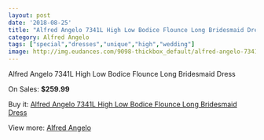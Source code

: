 ```yaml
---
layout: post
date: '2018-08-25'
title: "Alfred Angelo 7341L High Low Bodice Flounce Long Bridesmaid Dress"
category: Alfred Angelo
tags: ["special","dresses","unique","high","wedding"]
image: http://img.eudances.com/9098-thickbox_default/alfred-angelo-7341l-high-low-bodice-flounce-long-bridesmaid-dress.jpg
---
```

Alfred Angelo 7341L High Low Bodice Flounce Long Bridesmaid Dress

On Sales: **$259.99**
<a href="https://www.eudances.com/en/alfred-angelo/3060-alfred-angelo-7341l-high-low-bodice-flounce-long-bridesmaid-dress.html"><amp-img layout="responsive" width="600" height="600" src="//img.eudances.com/9098-thickbox_default/alfred-angelo-7341l-high-low-bodice-flounce-long-bridesmaid-dress.jpg" alt="Alfred Angelo 7341L High Low Bodice Flounce Long Bridesmaid Dress 0" /></a>
<a href="https://www.eudances.com/en/alfred-angelo/3060-alfred-angelo-7341l-high-low-bodice-flounce-long-bridesmaid-dress.html"><amp-img layout="responsive" width="600" height="600" src="//img.eudances.com/9101-thickbox_default/alfred-angelo-7341l-high-low-bodice-flounce-long-bridesmaid-dress.jpg" alt="Alfred Angelo 7341L High Low Bodice Flounce Long Bridesmaid Dress 1" /></a>
<a href="https://www.eudances.com/en/alfred-angelo/3060-alfred-angelo-7341l-high-low-bodice-flounce-long-bridesmaid-dress.html"><amp-img layout="responsive" width="600" height="600" src="//img.eudances.com/9100-thickbox_default/alfred-angelo-7341l-high-low-bodice-flounce-long-bridesmaid-dress.jpg" alt="Alfred Angelo 7341L High Low Bodice Flounce Long Bridesmaid Dress 2" /></a>
<a href="https://www.eudances.com/en/alfred-angelo/3060-alfred-angelo-7341l-high-low-bodice-flounce-long-bridesmaid-dress.html"><amp-img layout="responsive" width="600" height="600" src="//img.eudances.com/9099-thickbox_default/alfred-angelo-7341l-high-low-bodice-flounce-long-bridesmaid-dress.jpg" alt="Alfred Angelo 7341L High Low Bodice Flounce Long Bridesmaid Dress 3" /></a>

Buy it: [Alfred Angelo 7341L High Low Bodice Flounce Long Bridesmaid Dress](https://www.eudances.com/en/alfred-angelo/3060-alfred-angelo-7341l-high-low-bodice-flounce-long-bridesmaid-dress.html "Alfred Angelo 7341L High Low Bodice Flounce Long Bridesmaid Dress")

View more: [Alfred Angelo](https://www.eudances.com/en/51-alfred-angelo "Alfred Angelo")